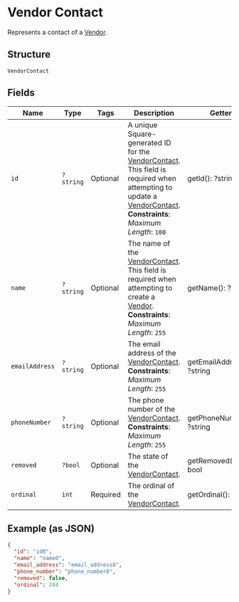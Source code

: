 
# Vendor Contact

Represents a contact of a [Vendor](../../doc/models/vendor.md).

## Structure

`VendorContact`

## Fields

| Name | Type | Tags | Description | Getter | Setter |
|  --- | --- | --- | --- | --- | --- |
| `id` | `?string` | Optional | A unique Square-generated ID for the [VendorContact](entity:VendorContact).<br>This field is required when attempting to update a [VendorContact](entity:VendorContact).<br>**Constraints**: *Maximum Length*: `100` | getId(): ?string | setId(?string id): void |
| `name` | `?string` | Optional | The name of the [VendorContact](entity:VendorContact).<br>This field is required when attempting to create a [Vendor](entity:Vendor).<br>**Constraints**: *Maximum Length*: `255` | getName(): ?string | setName(?string name): void |
| `emailAddress` | `?string` | Optional | The email address of the [VendorContact](entity:VendorContact).<br>**Constraints**: *Maximum Length*: `255` | getEmailAddress(): ?string | setEmailAddress(?string emailAddress): void |
| `phoneNumber` | `?string` | Optional | The phone number of the [VendorContact](entity:VendorContact).<br>**Constraints**: *Maximum Length*: `255` | getPhoneNumber(): ?string | setPhoneNumber(?string phoneNumber): void |
| `removed` | `?bool` | Optional | The state of the [VendorContact](entity:VendorContact). | getRemoved(): ?bool | setRemoved(?bool removed): void |
| `ordinal` | `int` | Required | The ordinal of the [VendorContact](entity:VendorContact). | getOrdinal(): int | setOrdinal(int ordinal): void |

## Example (as JSON)

```json
{
  "id": "id0",
  "name": "name0",
  "email_address": "email_address8",
  "phone_number": "phone_number8",
  "removed": false,
  "ordinal": 244
}
```

